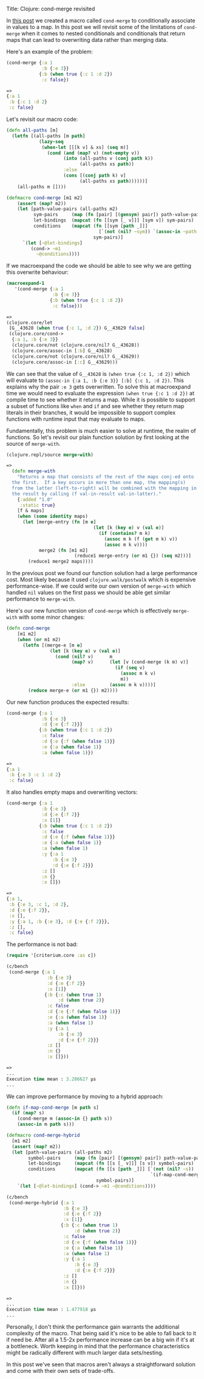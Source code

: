Title: Clojure: cond-merge revisited

In [this post](https://andersmurphy.com/2020/12/27/clojure-cond-deep-merge-remove-nils-and-the-shape-of-data.html) we created a macro called `cond-merge` to conditionally associate in values to a map. In this post we will revisit some of the limitations of `cond-merge` when it comes to nested conditionals and conditionals that return maps that can lead to overwriting data rather than merging data.

Here's an example of the problem:

```Clojure
(cond-merge {:a 1
             :b {:e 3}}
            {:b (when true {:c 1 :d 2})
             :c false})

=>
{:a 1
 :b {:c 1 :d 2}
 :c false}
```

Let's revisit our macro code:

```Clojure
(defn all-paths [m]
  (letfn [(all-paths [m path]
            (lazy-seq
             (when-let [[[k v] & xs] (seq m)]
               (cond (and (map? v) (not-empty v))
                     (into (all-paths v (conj path k))
                           (all-paths xs path))
                     :else
                     (cons [(conj path k) v]
                           (all-paths xs path))))))]
    (all-paths m [])))

(defmacro cond-merge [m1 m2]
    (assert (map? m2))
    (let [path-value-pairs (all-paths m2)
          sym-pairs     (map (fn [pair] [(gensym) pair]) path-value-pairs)
          let-bindings  (mapcat (fn [[sym [_ v]]] [sym v]) sym-pairs)
          conditions    (mapcat (fn [[sym [path _]]]
                                  [`(not (nil? ~sym)) `(assoc-in ~path ~sym)])
                                sym-pairs)]
      `(let [~@let-bindings]
         (cond-> ~m1
           ~@conditions))))
```

If we macroexpand the code we should be able to see why we are getting this overwrite behaviour:

```Clojure
(macroexpand-1
   '(cond-merge {:a 1
                 :b {:e 3}}
                {:b (when true {:c 1 :d 2})
                 :c false}))

=>
(clojure.core/let
 [G__43628 (when true {:c 1, :d 2}) G__43629 false]
 (clojure.core/cond->
  {:a 1, :b {:e 3}}
  (clojure.core/not (clojure.core/nil? G__43628))
  (clojure.core/assoc-in [:b] G__43628)
  (clojure.core/not (clojure.core/nil? G__43629))
  (clojure.core/assoc-in [:c] G__43629)))
```

We can see that the value of `G__43628` is `(when true {:c 1, :d 2})` which will evaluate to `(assoc-in {:a 1, :b {:e 3}} [:b] {:c 1, :d 2})`. This explains why the pair `:e 3` gets overwritten. To solve this at macroexpand time we would need to evaluate the expression `(when true {:c 1 :d 2})` at compile time to see whether it returns a map. While it is possible to support a subset of functions like `when` and `if` and see whether they return map literals in their branches, it would  be impossible to support complex functions with runtime input that may evaluate to maps.

Fundamentally, this problem is much easier to solve at runtime, the realm of functions. So let's revisit our plain function solution by first looking at the source of `merge-with`.

```Clojure
(clojure.repl/source merge-with)

=>
  (defn merge-with
    "Returns a map that consists of the rest of the maps conj-ed onto
  the first.  If a key occurs in more than one map, the mapping(s)
  from the latter (left-to-right) will be combined with the mapping in
  the result by calling (f val-in-result val-in-latter)."
    {:added "1.0"
     :static true}
    [f & maps]
    (when (some identity maps)
      (let [merge-entry (fn [m e]
                                (let [k (key e) v (val e)]
                                  (if (contains? m k)
                                    (assoc m k (f (get m k) v))
                                    (assoc m k v))))
            merge2 (fn [m1 m2]
                         (reduce1 merge-entry (or m1 {}) (seq m2)))]
        (reduce1 merge2 maps))))
```

In the previous post we found our function solution had a large performance cost. Most likely because it used `clojure.walk/postwalk` which is expensive performance-wise. If we could write our own version of `merge-with` which handled `nil` values on the first pass we should be able get similar performance to `merge-with`.

Here's our new function version of `cond-merge` which is effectively `merge-with` with some minor changes:


```Clojure
(defn cond-merge
    [m1 m2]
    (when (or m1 m2)
      (letfn [(merge-e [m e]
                (let [k (key e) v (val e)]
                  (cond (nil? v)      m
                        (map? v)      (let [v (cond-merge (k m) v)]
                                        (if (seq v)
                                          (assoc m k v)
                                          m))
                        :else         (assoc m k v))))]
        (reduce merge-e (or m1 {}) m2))))
```

Our new function produces the expected results:

```Clojure
(cond-merge {:a 1
             :b {:e 3}
             :d {:e {:f 2}}}
            {:b (when true {:c 1 :d 2})
             :c false
             :d {:e {:f (when false 1)}}
             :e {:a (when false 1)}
             :a (when false 1)})

=>
{:a 1
 :b {:e 3 :c 1 :d 2}
 :c false}
```

It also handles empty maps and overwriting vectors:

```Clojure
(cond-merge {:a 1
             :b {:e 3}
             :d {:e {:f 2}}
             :x [1]}
            {:b (when true {:c 1 :d 2})
             :c false
             :d {:e {:f (when false 1)}}
             :e {:a (when false 1)}
             :a (when false 1)
             :y {:a 1
                 :b {:e 3}
                 :d {:e {:f 2}}}
             :z []
             :n {}
             :x []})

=>
{:a 1,
 :b {:e 3, :c 1, :d 2},
 :d {:e {:f 2}},
 :x [],
 :y {:a 1, :b {:e 3}, :d {:e {:f 2}}},
 :z [],
 :c false}
```

The performance is not bad:

```Clojure
(require '[criterium.core :as c])

(c/bench
 (cond-merge {:a 1
               :b {:e 3}
               :d {:e {:f 2}}
               :x [1]}
              {:b {:c (when true 1)
                   :d (when true 2)}
               :c false
               :d {:e {:f (when false 1)}}
               :e {:a (when false 1)}
               :a (when false 1)
               :y {:a 1
                   :b {:e 3}
                   :d {:e {:f 2}}}
               :z []
               :n {}
               :x []}))

=>
...
Execution time mean : 3.286627 µs
...
```

We can improve performance by moving to a hybrid approach:

```Clojure
(defn if-map-cond-merge [m path s]
  (if (map? s)
    (cond-merge m (assoc-in {} path s))
    (assoc-in m path s)))

(defmacro cond-merge-hybrid
  [m1 m2]
  (assert (map? m2))
  (let [path-value-pairs (all-paths m2)
        symbol-pairs     (map (fn [pair] [(gensym) pair]) path-value-pairs)
        let-bindings     (mapcat (fn [[s [_ v]]] [s v]) symbol-pairs)
        conditions       (mapcat (fn [[s [path _]]] [`(not (nil? ~s))
                                                     `(if-map-cond-merge ~path ~s)])
                                 symbol-pairs)]
    `(let [~@let-bindings] (cond-> ~m1 ~@conditions))))

(c/bench
 (cond-merge-hybrid {:a 1
                     :b {:e 3}
                     :d {:e {:f 2}}
                     :x [1]}
                    {:b {:c (when true 1)
                         :d (when true 2)}
                     :c false
                     :d {:e {:f (when false 1)}}
                     :e {:a (when false 1)}
                     :a (when false 1)
                     :y {:a 1
                         :b {:e 3}
                         :d {:e {:f 2}}}
                     :z []
                     :n {}
                     :x []}))

=>
...
Execution time mean : 1.477918 µs
...
```

Personally, I don't think the performance gain warrants the additional complexity of the macro. That being said it's nice to be able to fall back to it if need be. After all a 1.5-2x performance increase can be a big win if it's at a bottleneck. Worth keeping in mind that the performance characteristics might be radically different with much larger data sets/nesting.

In this post we've seen that macros aren't always a straightforward solution and come with their own sets of trade-offs.
